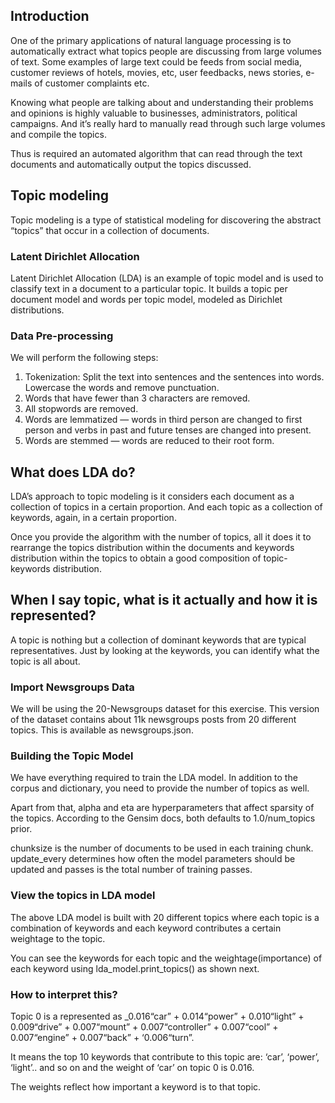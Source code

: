 ## Introduction
One of the primary applications of natural language processing is to automatically extract what topics people are discussing from large volumes of text. Some examples of large text could be feeds from social media, customer reviews of hotels, movies, etc, user feedbacks, news stories, e-mails of customer complaints etc.

Knowing what people are talking about and understanding their problems and opinions is highly valuable to businesses, administrators, political campaigns. And it’s really hard to manually read through such large volumes and compile the topics.

Thus is required an automated algorithm that can read through the text documents and automatically output the topics discussed.


## Topic modeling

Topic modeling is a type of statistical modeling for discovering the abstract “topics” that occur in a collection of documents.

### Latent Dirichlet Allocation

Latent Dirichlet Allocation (LDA) is an example of topic model and is used to classify text in a document to a particular topic. 
It builds a topic per document model and words per topic model, modeled as Dirichlet distributions.

### Data Pre-processing

We will perform the following steps:
1. Tokenization: Split the text into sentences and the sentences into words. Lowercase the words and remove punctuation.
2. Words that have fewer than 3 characters are removed.
3. All stopwords are removed.
4. Words are lemmatized — words in third person are changed to first person and verbs in past and future tenses are changed into present.
5. Words are stemmed — words are reduced to their root form.

## What does LDA do?
LDA’s approach to topic modeling is it considers each document as a collection of topics in a certain proportion. And each topic as a collection of keywords, again, in a certain proportion.

Once you provide the algorithm with the number of topics, all it does it to rearrange the topics distribution within the documents and keywords distribution within the topics to obtain a good composition of topic-keywords distribution.

## When I say topic, what is it actually and how it is represented?

A topic is nothing but a collection of dominant keywords that are typical representatives. Just by looking at the keywords, you can identify what the topic is all about.

### Import Newsgroups Data
We will be using the 20-Newsgroups dataset for this exercise. This version of the dataset contains about 11k newsgroups posts from 20 different topics. This is available as newsgroups.json.

### Building the Topic Model
We have everything required to train the LDA model. In addition to the corpus and dictionary, you need to provide the number of topics as well.

Apart from that, alpha and eta are hyperparameters that affect sparsity of the topics. According to the Gensim docs, both defaults to 1.0/num_topics prior.

chunksize is the number of documents to be used in each training chunk. update_every determines how often the model parameters should be updated and passes is the total number of training passes.

 ### View the topics in LDA model
The above LDA model is built with 20 different topics where each topic is a combination of keywords and each keyword contributes a certain weightage to the topic.

You can see the keywords for each topic and the weightage(importance) of each keyword using lda_model.print_topics() as shown next.

### How to interpret this?

Topic 0 is a represented as _0.016“car” + 0.014“power” + 0.010“light” + 0.009“drive” + 0.007“mount” + 0.007“controller” + 0.007“cool” + 0.007“engine” + 0.007“back” + ‘0.006“turn”.

It means the top 10 keywords that contribute to this topic are: ‘car’, ‘power’, ‘light’.. and so on and the weight of ‘car’ on topic 0 is 0.016.

The weights reflect how important a keyword is to that topic.

